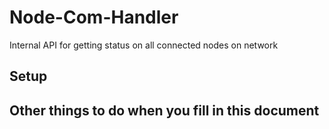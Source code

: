 # Node-Com-Handler
Internal API for getting status on all connected nodes on network

## Setup

## Other things to do when you fill in this document
